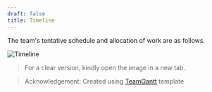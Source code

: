 ```yaml
---
draft: false
title: Timeline
---
```


The team's tentative schedule and allocation of work are as follows.

![Timeline](/img/timeline.png)
> For a clear version, kindly open the image in a new tab.

> Acknowledgement: Created using [TeamGantt](https://www.teamgantt.com/) template
